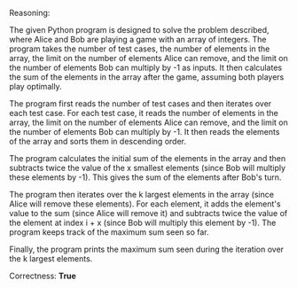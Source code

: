 Reasoning:

The given Python program is designed to solve the problem described, where Alice and Bob are playing a game with an array of integers. The program takes the number of test cases, the number of elements in the array, the limit on the number of elements Alice can remove, and the limit on the number of elements Bob can multiply by -1 as inputs. It then calculates the sum of the elements in the array after the game, assuming both players play optimally.

The program first reads the number of test cases and then iterates over each test case. For each test case, it reads the number of elements in the array, the limit on the number of elements Alice can remove, and the limit on the number of elements Bob can multiply by -1. It then reads the elements of the array and sorts them in descending order.

The program calculates the initial sum of the elements in the array and then subtracts twice the value of the x smallest elements (since Bob will multiply these elements by -1). This gives the sum of the elements after Bob's turn.

The program then iterates over the k largest elements in the array (since Alice will remove these elements). For each element, it adds the element's value to the sum (since Alice will remove it) and subtracts twice the value of the element at index i + x (since Bob will multiply this element by -1). The program keeps track of the maximum sum seen so far.

Finally, the program prints the maximum sum seen during the iteration over the k largest elements.

Correctness: **True**